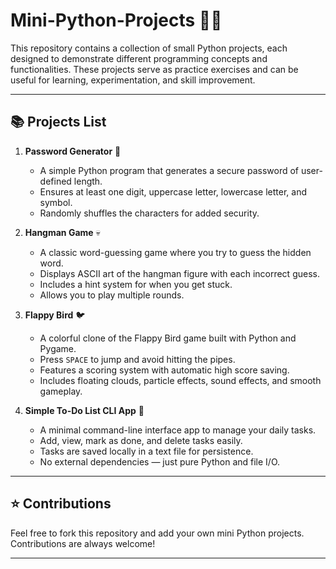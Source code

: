 # Mini-Python-Projects 🚀🐍

This repository contains a collection of small Python projects, each designed to demonstrate different programming concepts and functionalities. These projects serve as practice exercises and can be useful for learning, experimentation, and skill improvement. 

---

## 📚 **Projects List**

1. **Password Generator** 🔑
    - A simple Python program that generates a secure password of user-defined length.
    - Ensures at least one digit, uppercase letter, lowercase letter, and symbol.
    - Randomly shuffles the characters for added security.

2.  **Hangman Game** 💀
    -   A classic word-guessing game where you try to guess the hidden word.
    -   Displays ASCII art of the hangman figure with each incorrect guess.
    -   Includes a hint system for when you get stuck.
    -   Allows you to play multiple rounds.

3. **Flappy Bird** 🐦
    - A colorful clone of the Flappy Bird game built with Python and Pygame.
    - Press `SPACE` to jump and avoid hitting the pipes.
    - Features a scoring system with automatic high score saving.
    - Includes floating clouds, particle effects, sound effects, and smooth gameplay.

4. **Simple To-Do List CLI App** 📝
    - A minimal command-line interface app to manage your daily tasks.
    - Add, view, mark as done, and delete tasks easily.
    - Tasks are saved locally in a text file for persistence.
    - No external dependencies — just pure Python and file I/O.
---



## ⭐ **Contributions**
Feel free to fork this repository and add your own mini Python projects. Contributions are always welcome!

---
